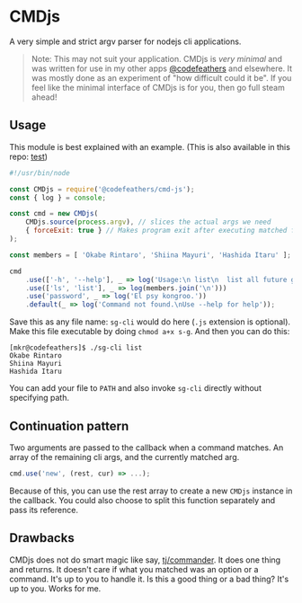 # CMDjs

A very simple and strict argv parser for nodejs cli applications.

> Note: This may not suit your application. CMDjs is _very minimal_ and was written for use in my other apps [@codefeathers](https://github.com/codefeathers) and elsewhere. It was mostly done as an experiment of "how difficult could it be". If you feel like the minimal interface of CMDjs is for you, then go full steam ahead!

## Usage

This module is best explained with an example. (This is also available in this repo: [test](./test))

```JavaScript
#!/usr/bin/node

const CMDjs = require('@codefeathers/cmd-js');
const { log } = console;

const cmd = new CMDjs(
	CMDjs.source(process.argv), // slices the actual args we need
	{ forceExit: true } // Makes program exit after executing matched function
);

const members = [ 'Okabe Rintaro', 'Shiina Mayuri', 'Hashida Itaru' ];

cmd
	.use(['-h', '--help'], _ => log('Usage:\n list\n  list all future gadget laboratory members'))
	.use(['ls', 'list'], _ => log(members.join('\n')))
	.use('password', _ => log('El psy kongroo.'))
	.default(_ => log('Command not found.\nUse --help for help'));
```

Save this as any file name: `sg-cli` would do here (`.js` extension is optional). Make this file executable by doing `chmod a+x s-g`. And then you can do this:

```shell
[mkr@codefeathers]$ ./sg-cli list
Okabe Rintaro
Shiina Mayuri
Hashida Itaru
```

You can add your file to `PATH` and also invoke `sg-cli` directly without specifying path.

## Continuation pattern

Two arguments are passed to the callback when a command matches. An array of the remaining cli args, and the currently matched arg.

```JavaScript
cmd.use('new', (rest, cur) => ...);
```

Because of this, you can use the rest array to create a new `CMDjs` instance in the callback. You could also choose to split this function separately and pass its reference.

## Drawbacks

CMDjs does not do smart magic like say, [tj/commander](https://github.com/tj/commander). It does one thing and returns. It doesn't care if what you matched was an option or a command. It's up to you to handle it. Is this a good thing or a bad thing? It's up to you. Works for me.
